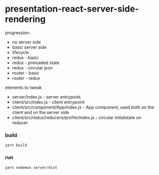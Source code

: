 # presentation-react-server-side-rendering

progression:

- no server side
- basic server side
- lifecycle
- redux - basic
- redux - preloaded state
- redux - circular json
- router - basic
- router - redux

elements to tweak

- server/index.js - server entrypoint
- client/src/index.js - client entrypoint
- client/src/component/App/index.js - App component, used both on the client and on the server side
- client/src/redux/reducers/profile/index.js - circular initialstate on reducer

### build

```yarn build```

### run

```yarn nodemon server/dist```